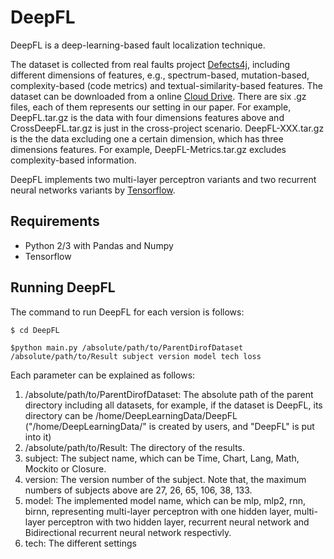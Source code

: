 # DeepFL
DeepFL is a deep-learning-based fault localization technique. 

The dataset is collected from real faults project [Defects4j](https://github.com/rjust/defects4j), including different dimensions of features, e.g., spectrum-based, mutation-based, complexity-based (code metrics) and textual-similarity-based features. The dataset can be downloaded from a online [Cloud Drive](https://mega.nz/#F!ffxXBISD!UQjggpnjw8oWrjSc0D7PdA). There are six .gz files, each of them represents our setting in our paper. For example, DeepFL.tar.gz is the data with four dimensions features above and CrossDeepFL.tar.gz is just in the cross-project scenario. DeepFL-XXX.tar.gz is the the data excluding one a certain dimension, which has three dimensions features. For example, DeepFL-Metrics.tar.gz excludes complexity-based information. 

DeepFL implements two multi-layer perceptron variants and two recurrent neural networks variants by [Tensorflow](https://www.tensorflow.org/).
## Requirements ##
- Python 2/3 with Pandas and Numpy
- Tensorflow
## Running DeepFL ##
The command to run DeepFL for each version is follows:

```
$ cd DeepFL
```

```
$python main.py /absolute/path/to/ParentDirofDataset /absolute/path/to/Result subject version model tech loss
```
Each parameter can be explained as follows:
1. /absolute/path/to/ParentDirofDataset: The absolute path of the parent directory including all datasets, for example, if the dataset is DeepFL, its directory can be /home/DeepLearningData/DeepFL ("/home/DeepLearningData/" is created by users, and "DeepFL" is put
into it)
2. /absolute/path/to/Result: The directory of the results. 
3. subject: The subject name, which can be Time, Chart, Lang, Math, Mockito or Closure.
4. version: The version number of the subject. Note that, the maximum numbers of subjects above are 27, 26, 65, 106, 38, 133.
5. model: The implemented model name, which can be mlp, mlp2, rnn, birnn, representing multi-layer perceptron with one hidden layer,
multi-layer perceptron with two hidden layer, recurrent neural network and Bidirectional recurrent neural network respectivly.
6. tech: The different settings



